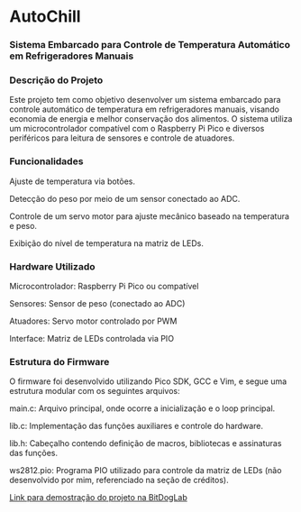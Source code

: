 # AutoChill

### Sistema Embarcado para Controle de Temperatura Automático em Refrigeradores Manuais

### Descrição do Projeto

Este projeto tem como objetivo desenvolver um sistema embarcado para controle automático de temperatura em refrigeradores manuais, visando economia de energia e melhor conservação dos alimentos. O sistema utiliza um microcontrolador compatível com o Raspberry Pi Pico e diversos periféricos para leitura de sensores e controle de atuadores.

### Funcionalidades

Ajuste de temperatura via botões.

Detecção do peso por meio de um sensor conectado ao ADC.

Controle de um servo motor para ajuste mecânico baseado na temperatura e peso.

Exibição do nível de temperatura na matriz de LEDs.

### Hardware Utilizado

Microcontrolador: Raspberry Pi Pico ou compatível

Sensores: Sensor de peso (conectado ao ADC)

Atuadores: Servo motor controlado por PWM

Interface: Matriz de LEDs controlada via PIO


### Estrutura do Firmware

O firmware foi desenvolvido utilizando Pico SDK, GCC e Vim, e segue uma estrutura modular com os seguintes arquivos:

main.c: Arquivo principal, onde ocorre a inicialização e o loop principal.

lib.c: Implementação das funções auxiliares e controle do hardware.

lib.h: Cabeçalho contendo definição de macros, bibliotecas e assinaturas das funções.

ws2812.pio: Programa PIO utilizado para controle da matriz de LEDs (não desenvolvido por mim, referenciado na seção de créditos).

[Link para demostração do projeto na BitDogLab]()

